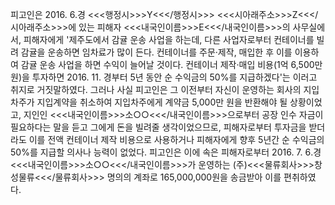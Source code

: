 피고인은 2016. 6.경 <<<행정시>>>Y<<</행정시>>> <<<시아래주소>>>Z<<</시아래주소>>>에 있는 피해자 <<<내국인이름>>>E<<</내국인이름>>>의 사무실에서, 피해자에게 '제주도에서 감귤 운송 사업을 하는데, 다른 사업자로부터 컨테이너를 빌려 감귤을 운송하면 임차료가 많이 든다. 컨테이너를 주문·제작, 매입한 후 이를 이용하여 감귤 운송 사업을 하면 수익이 늘어날 것이다. 컨테이너 제작·매입 비용(1억 6,500만 원)을 투자하면 2016. 11. 경부터 5년 동안 순 수익금의 50%를 지급하겠다'는 이러고 취지로 거짓말하였다.
그러나 사실 피고인은 그 이전부터 자신이 운영하는 회사의 지입차주가 지입계약을 취소하여 지입차주에게 계약금 5,000만 원을 반환해야 될 상황이었고, 지인인 <<<내국인이름>>>소○○<<</내국인이름>>>으로부터 공장 인수 자금이 필요하다는 말을 듣고 그에게 돈을 빌려줄 생각이었으므로, 피해자로부터 투자금을 받더라도 이를 전액 컨테이너 제작 비용으로 사용하거나 피해자에게 향후 5년간 순 수익금의 50%를 지급할 의사나 능력이 없었다.
피고인은 이에 속은 피해자로부터 2016. 7. 6․경 <<<내국인이름>>>소○○<<</내국인이름>>>가 운영하는 (주)<<<물류회사>>>창성물류<<</물류회사>>> 명의의 계좌로 165,000,000원을 송금받아 이를 편취하였다.